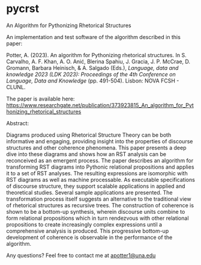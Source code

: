 # pycrst
An Algorithm for Pythonizing Rhetorical Structures

An implementation and test software of the algorithm described in this paper:

Potter, A. (2023). An algorithm for Pythonizing rhetorical structures. In S. Carvalho, A. F. Khan, A. O. Anić, Blerina Spahiu, J. Gracia, J. P. McCrae, D. Gromann, Barbara Heinisch, & A. Salgado (Eds.), _Language, data and knowledge 2023 (LDK 2023): Proceedings of the 4th Conference on Language, Data and Knowledge_ (pp. 491-504). Lisbon: NOVA FCSH - CLUNL. 

The paper is available here: https://www.researchgate.net/publication/373923815_An_algorithm_for_Pythonizing_rhetorical_structures

Abstract:

Diagrams produced using Rhetorical Structure Theory can be both informative and engaging, providing insight into the properties of discourse structures and other coherence phenomena. This paper presents a deep dive into these diagrams and shows how an RST analysis can be reconceived as an emergent process. The paper describes an algorithm for transforming RST diagrams into Pythonic relational propositions and applies it to a set of RST analyses. The resulting expressions are isomorphic with RST diagrams as well as machine processable. As executable specifications of discourse structure, they support scalable applications in applied and theoretical studies. Several sample applications are presented. The transformation process itself suggests an alternative to the traditional view of rhetorical structures as recursive trees. The construction of coherence is shown to be a bottom-up synthesis, wherein discourse units combine to form relational propositions which in turn rendezvous with other relational propositions to create increasingly complex expressions until a comprehensive analysis is produced. This progressive bottom-up development of coherence is observable in the performance of the algorithm.

Any questions? Feel free to contact me at apotter1@una.edu
